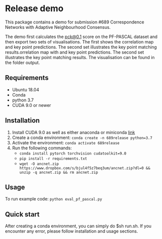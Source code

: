 # Release demo

This package contains a demo for submission #689 Correspondence Networks with Adaptive Neighbourhood Consensus. 

The demo first calculates the pck@0.1 score on the PF-PASCAL dataset and then export two sets of visualisations. The first shows the correlation map and key point predictions. The second set illustrates the key point matching results.orrelation map with and key point predictions. The second set illustrates the key point matching results. The visualisation can be found in the folder output.


## Requirements
- Ubuntu 18.04 
- Conda 
- python 3.7
- CUDA 9.0 or newer

## Installation
1. Install CUDA 9.0 as well as either anaconda or miniconda [link](https://docs.conda.io/en/latest/miniconda.html#linux-installers)
2. Create a conda environment: `conda create -n 689release python=3.7`
3. Activate the environment: `conda activate 689release`
4. Run the following commands:
    - `conda install pytorch torchvision cudatoolkit=9.0`
    - `pip install -r requirements.txt`
    - `wget -O ancnet.zip https://www.dropbox.com/s/bjul4f5z7beq3um/ancnet.zip?dl=0 && unzip -q ancnet.zip && rm ancnet.zip`

## Usage
To run example code: `python eval_pf_pascal.py`

## Quick start
After creating a conda environment, you can simply do $sh run.sh. If you encounter any error, please follow installation and usage sections. 
